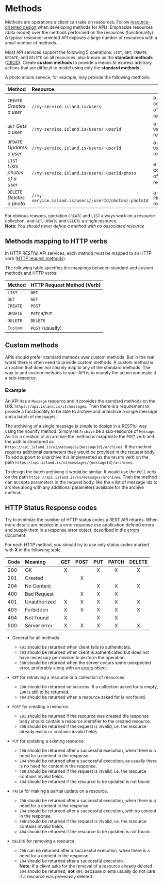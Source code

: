 # Methods

Methods are operations a client can take on resources. Follow
[resource-oriented design] when developing methods for APIs. Emphasize
resources (data model) over the methods performed on the resources
(functionality). A typical resource-oriented API exposes a large number of
resources with a small number of methods.

Most API services support the following 5 operations: `LIST`, `GET`,
`CREATE`, `UPDATE`, and `DELETE` on all resources, also known as the
**standard methods** ([CRUD]). Create **custom methods** to provide
a means to express arbitrary actions that are difficult to model
using only the **standard methods**.

A photo album service, for example, may provide the following methods:

| Method                          | Resource                                               |                                   |
| :------------------------------ | :----------------------------------------------------- | :-------------------------------- |
| `CREATE` _Creates a user_       | `//my-service.island.is/users`                         | a collection of `User` resources  |
| `GET` _Gets a user_             | `//my-service.island.is/users/:userId`                 | a single `User` resource          |
| `UPDATE` _Updates a user_       | `//my-service.island.is/users/:userId`                 | a single `User` resource          |
| `LIST` _Lists photos of a user_ | `//my-service.island.is/users/:userId/photo`           | a collection of `Photo` resources |
| `DELETE` _Deletes a photo_      | `//my-service.island.is/users/:userId/photos/:photoId` | a single `Photo` resource         |

For obvious reasons, operation `CREATE` and `LIST` always work on a resource
collection, and `GET`, `UPDATE` and `DELETE` a single resource.  
**Note:** _You should never define a method with no associated resource_

## Methods mapping to HTTP verbs

In HTTP RESTful API services, each method must be mapped to an HTTP verb
([HTTP request methods](https://developer.mozilla.org/en-US/docs/Web/HTTP/Methods)).

The following table specifies the mappings between standard and custom methods
and HTTP verbs:

| Method   | HTTP Request Method (Verb) |
| :------- | :------------------------- |
| `LIST`   | `GET`                      |
| `GET`    | `GET`                      |
| `CREATE` | `POST`                     |
| `UPDATE` | `PATCH`/`PUT`              |
| `DELETE` | `DELETE`                   |
| `Custom` | `POST` (usually)           |

## Custom methods

APIs should prefer standard methods over custom methods. But in the real world
there is often need to provide custom methods. A custom method is an action
that does not cleanly map to any of the standard methods. The way to add custom
methods to your API is to nounify the action and make it a sub-resource.

### Example

An API has a `Message` resource and it provides the standard methods on the URL
`https://api.island.is/v1/messages`. Then there is a requirement to provide a
functionality to be able to archive and unarchive a single message and a batch
of messages.

The archiving of a single message is simple to design in a RESTful way using the
nounify method. Simply let `Archive` be a sub-resource of `Message`. As it is a
creation of an archive the method is mapped to the `POST` verb and the path is
structured as `https://api.island.is/v1/messages/{messageId}/archives`. If the
method requires additional parameters they would be provided in the request body.
To add support to unarchive it is implemented as the `DELETE` verb on the path
`https://api.island.is/v1/messages/{messageId}/archives`.

To design the batch archiving it would be similar. It would use the `POST` verb
on the path `https://api.island.is/v1/messages/archives`. Then the method can
accepts parameters in the request body, like the a list of message ids to archive
along with any additional parameters available for the archive method.

## HTTP Status Response codes

Try to minimize the number of HTTP status codes a REST API returns. When
more details are needed in a error response use application defined errors
and supply them in a response error object, described in the [errors] document.

For each HTTP method, you should try to use only status
codes marked with **X** in the following table.

| Code | Meaning      | GET | POST | PUT | PATCH | DELETE |
| :--- | :----------- | :-: | :--: | :-: | :---: | :----: |
| 200  | OK           |  X  |      |  X  |   X   |   X    |
| 201  | Created      |     |  X   |     |       |        |
| 204  | No Content   |     |      |  X  |   X   |   X    |
| 400  | Bad Request  |     |  X   |  X  |   X   |        |
| 401  | Unauthorized |  X  |  X   |  X  |   X   |   X    |
| 403  | Forbidden    |  X  |  X   |  X  |   X   |   X    |
| 404  | Not Found    |  X  |      |  X  |   X   |        |
| 500  | Server error |  X  |  X   |  X  |   X   |   X    |

- General for all methods

  - `401` should be returned when client fails to authenticate.
  - `403` should be returned when client is authenticated but does not have necessary permission to perform the operation.
  - `500` should be returned when the server occurs some unexpected error, preferably along with an [errors] object.

- `GET` for retrieving a resource or a collection of resources.

  - `200` should be returned on success.
    If a collection asked for is empty, `200` is still to be returned.
  - `404` should be returned when a resource asked for is not found.

- `POST` for creating a resource.

  - `201` should be returned if the resource was created the response
    body should contain a resource identifier to the created resource.
  - `400` should be returned if the request is invalid, i.e. the resource
    already exists or contains invalid fields

- `PUT` for updating a existing resource.

  - `200` should be returned after a successful execution,
    when there is a need for a content in the response.
  - `204` should be returned after a successful execution,
    as usually there is no need for content in the response.
  - `400` should be returned if the request is invalid,
    i.e. the resource contains invalid fields.
  - `404` should be returned if the resource to be updated is not found.

- `PATCH` for making a partial update on a resource.

  - `200` should be returned after a successful execution,
    when there is a need for a content in the response.
  - `204` should be returned after a successful execution,
    with no content in the response.
  - `400` should be returned if the request is invalid,
    i.e. the resource contains invalid fields.
  - `404` should be returned if the resource to be updated is not found.

- `DELETE` for removing a resource.
  - `200` can be returned after a successful execution,
    when there is a need for a content in the response.
  - `204` should be returned after a successful execution  
    **Note:** If a client asks for the removal of a resource already deleted
    `204` should be returned, **not** `404`, because clients usually do not care
    if a resource was previously deleted.

[resource-oriented design]: ../design-principles/resource-oriented-design.md
[errors]: ./errors.md#rest
[crud]: https://en.wikipedia.org/wiki/Create,_read,_update_and_delete
